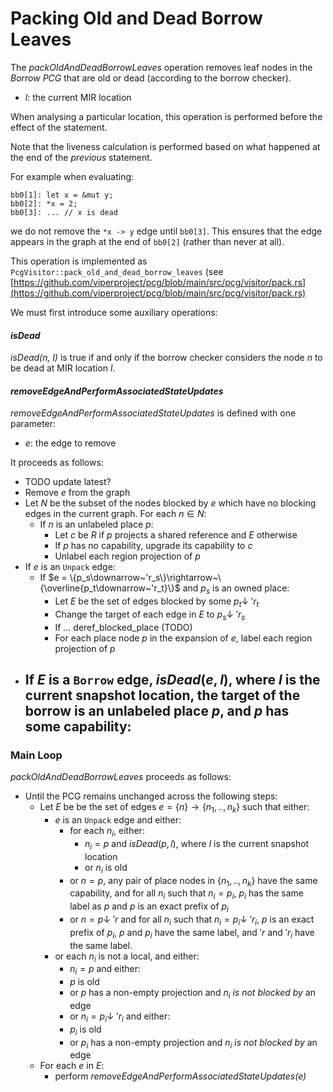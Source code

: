 # Packing Old and Dead Borrow Leaves

The *packOldAndDeadBorrowLeaves* operation removes leaf nodes in the _Borrow PCG_ that are old or dead (according to the borrow checker).

- $l$: the current MIR location

When analysing a particular location, this operation is performed before the effect of the statement.

Note that the liveness calculation is performed based on what happened at the end of the *previous* statement.
    
For example when evaluating:
```
bb0[1]: let x = &mut y;
bb0[2]: *x = 2;
bb0[3]: ... // x is dead
```

we do not remove the `*x -> y` edge until `bb0[3]`.
This ensures that the edge appears in the graph at the end of `bb0[2]` (rather than never at all).
    
This operation is implemented as `PcgVisitor::pack_old_and_dead_borrow_leaves` (see [https://github.com/viperproject/pcg/blob/main/src/pcg/visitor/pack.rs](https://github.com/viperproject/pcg/blob/main/src/pcg/visitor/pack.rs)

We must first introduce some auxiliary operations:

#### *isDead*

*isDead(n, l)* is true if and only if the borrow checker considers the node $n$ to be dead at MIR location $l$.

#### *removeEdgeAndPerformAssociatedStateUpdates*

*removeEdgeAndPerformAssociatedStateUpdates* is defined with one parameter:

- $e$: the edge to remove

It proceeds as follows: 

- TODO update latest?
- Remove $e$ from the graph
- Let $N$ be the subset of the nodes blocked by $e$ which have no blocking edges in the current graph. For each $n \in N$:
  - If $n$ is an unlabeled place $p$: 
    - Let $c$ be $R$ if $p$ projects a shared reference and $E$ otherwise
    - If $p$ has no capability, upgrade its capability to $c$
    - Unlabel each region projection of $p$
- If $e$ is an `Unpack` edge:
  - If $e = \{p_s\downarrow~'r_s\}\rightarrow~\{\overline{p_t\downarrow~'r_t}\}$ and $p_s$ is an owned place:
    - Let $E$ be the set of edges blocked by some $p_t\downarrow~'r_t$
    - Change the target of each edge in $E$ to $p_s\downarrow~'r_s$
    - If ... deref\_blocked\_place (TODO)
    - For each place node $p$ in the expansion of $e$, label each region projection of $p$ 
- If $E$ is a `Borrow` edge, $isDead(e, l)$, where $l$ is the current snapshot location, the target of the borrow is an unlabeled place $p$, and $p$ has some capability:
  - 

### Main Loop

*packOldAndDeadBorrowLeaves* proceeds as follows:

- Until the PCG remains unchanged across the following steps:
    - Let $E$ be be the set of edges $e = \{n\}\rightarrow\{n_1, .., n_k\}$ such that either:
      - $e$ is an `Unpack` edge and either:
        - for each $n_i$, either:
          - $n_i = p$ and $isDead(p, l)$, where $l$ is the current snapshot location
          - or $n_i$ is old
        - or $n = p$, any pair of place nodes in $\{n_1, .., n_k\}$ have the same capability, and for all $n_i$ such that $n_i = p_i$, $p_i$ has the same label as $p$ and $p$ is an exact prefix of $p_i$
        - or $n = p\downarrow~'r$ and for all $n_i$ such that $n_i = p_i \downarrow~'r_i$, $p$ is an exact prefix of $p_i$, $p$ and $p_i$ have the same label, and $'r$ and $'r_i$ have the same label.
      - or each $n_i$ is not a local, and either:
        - $n_i = p$ and either:
        - $p$ is old
        - or $p$ has a non-empty projection and $n_i$ *is not blocked by* an edge
        - or $n_i = p_i\downarrow~'r_i$ and either:
        - $p_i$ is old
        - or $p_i$ has a non-empty projection and $n_i$ *is not blocked by* an edge
    - For each $e$ in $E$:
      - perform *removeEdgeAndPerformAssociatedStateUpdates(e)*
